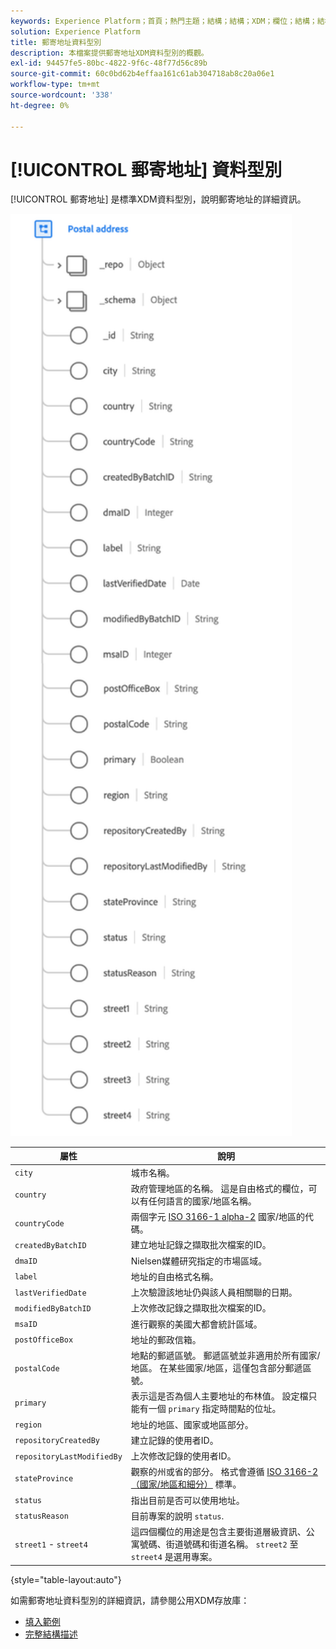 ```yaml
---
keywords: Experience Platform；首頁；熱門主題；結構；結構；XDM；欄位；結構；結構；位址；xdm：位址；資料型別；資料型別；
solution: Experience Platform
title: 郵寄地址資料型別
description: 本檔案提供郵寄地址XDM資料型別的概觀。
exl-id: 94457fe5-80bc-4822-9f6c-48f77d56c89b
source-git-commit: 60c0bd62b4effaa161c61ab304718ab8c20a06e1
workflow-type: tm+mt
source-wordcount: '338'
ht-degree: 0%

---
```


# [!UICONTROL 郵寄地址] 資料型別

[!UICONTROL 郵寄地址] 是標準XDM資料型別，說明郵寄地址的詳細資訊。

<img src="../images/data-types/postal-address.png" width="450" /><br />

| 屬性 | 說明 |
| --- | --- |
| `city` | 城市名稱。 |
| `country` | 政府管理地區的名稱。 這是自由格式的欄位，可以有任何語言的國家/地區名稱。 |
| `countryCode` | 兩個字元 <a href="https://datahub.io/core/country-list">ISO 3166-1 alpha-2</a> 國家/地區的代碼。 |
| `createdByBatchID` | 建立地址記錄之擷取批次檔案的ID。 |
| `dmaID` | Nielsen媒體研究指定的市場區域。 |
| `label` | 地址的自由格式名稱。 |
| `lastVerifiedDate` | 上次驗證該地址仍與該人員相關聯的日期。 |
| `modifiedByBatchID` | 上次修改記錄之擷取批次檔案的ID。 |
| `msaID` | 進行觀察的美國大都會統計區域。 |
| `postOfficeBox` | 地址的郵政信箱。 |
| `postalCode` | 地點的郵遞區號。 郵遞區號並非適用於所有國家/地區。 在某些國家/地區，這僅包含部分郵遞區號。 |
| `primary` | 表示這是否為個人主要地址的布林值。 設定檔只能有一個 `primary` 指定時間點的位址。 |
| `region` | 地址的地區、國家或地區部分。 |
| `repositoryCreatedBy` | 建立記錄的使用者ID。 |
| `repositoryLastModifiedBy` | 上次修改記錄的使用者ID。 |
| `stateProvince` | 觀察的州或省的部分。 格式會遵循 [ISO 3166-2 （國家/地區和細分）](https://www.unece.org/cefact/locode/subdivisions.html) 標準。 |
| `status` | 指出目前是否可以使用地址。 |
| `statusReason` | 目前專案的說明 `status`. |
| `street1` - `street4` | 這四個欄位的用途是包含主要街道層級資訊、公寓號碼、街道號碼和街道名稱。 `street2` 至 `street4` 是選用專案。 |

{style="table-layout:auto"}

如需郵寄地址資料型別的詳細資訊，請參閱公用XDM存放庫：

* [填入範例](https://github.com/adobe/xdm/blob/master/components/datatypes/demographic/address.example.1.json)
* [完整結構描述](https://github.com/adobe/xdm/blob/master/components/datatypes/demographic/address.schema.json)
